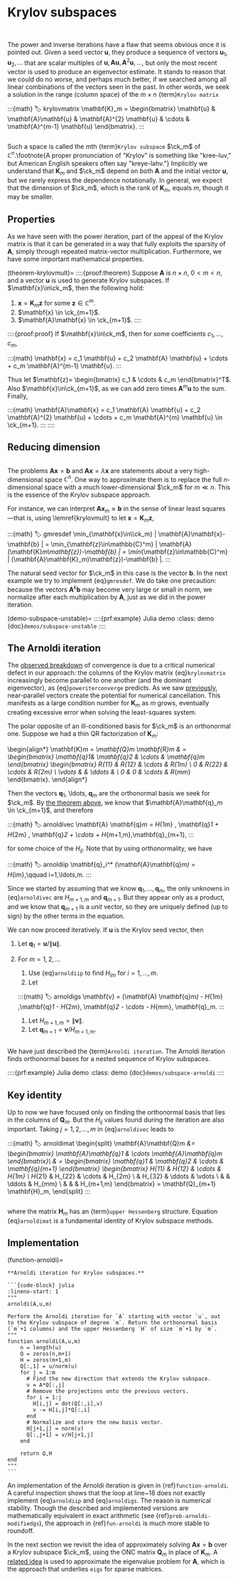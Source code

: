 # Krylov subspaces

```{index} matrix; Krylov
```
```{index} Krylov matrix
```

The power and inverse iterations have a flaw that seems obvious once it is pointed out. Given a seed vector $\mathbf{u}$, they produce a sequence of vectors $\mathbf{u}_1,\mathbf{u}_2,\ldots$ that are scalar multiples of $\mathbf{u},\mathbf{A}\mathbf{u},\mathbf{A}^{2}\mathbf{u},\ldots$, but only the most recent vector is used to produce an eigenvector estimate. It stands to reason that we could do no worse, and perhaps much better, if we searched among all linear combinations of the vectors seen in the past. In other words, we seek a solution in the range (column space) of the $m\times n$ {term}`Krylov matrix`

:::{math}
:label: krylovmatrix
\mathbf{K}_m =
\begin{bmatrix}
  \mathbf{u} & \mathbf{A}\mathbf{u} & \mathbf{A}^{2} \mathbf{u} & \cdots & \mathbf{A}^{m-1} \mathbf{u}
\end{bmatrix}.
:::

```{index} Krylov subspace
```
Such a space is called the $m$th {term}`Krylov subspace` $\ck_m$ of $\mathbb{C}^n$.\footnote{A proper pronunciation of "Krylov" is something like "kree-luv," but American English speakers often say "kreye-lahv."} Implicitly we understand that $\mathbf{K}_m$ and $\ck_m$ depend on both $\mathbf{A}$ and the initial vector $\mathbf{u}$, but we rarely express the dependence notationally. In general, we expect that the dimension of $\ck_m$, which is the rank of $\mathbf{K}_m$, equals $m$, though it may be smaller.

## Properties

As we have seen with the power iteration, part of the appeal of the Krylov matrix is that it can be generated in a way that fully exploits the sparsity of $\mathbf{A}$, simply through repeated matrix-vector multiplication. Furthermore, we have some important mathematical properties.

(theorem-krylovmult)=
::::{proof:theorem}
Suppose $\mathbf{A}$ is $n\times n$, $0<m<n$, and a vector $\mathbf{u}$ is used to generate Krylov subspaces. If $\mathbf{x}\in\ck_m$, then the following hold:

1. $\mathbf{x} = \mathbf{K}_m \mathbf{z}$ for some $\mathbf{z}\in\mathbb{C}^m$.
2. $\mathbf{x} \in \ck_{m+1}$.
3. $\mathbf{A}\mathbf{x} \in \ck_{m+1}$.
::::

::::{proof:proof}
If $\mathbf{x}\in\ck_m$, then for some coefficients $c_1,\ldots,c_m$,

:::{math}
\mathbf{x} = c_1 \mathbf{u} + c_2 \mathbf{A} \mathbf{u} + \cdots + c_m \mathbf{A}^{m-1} \mathbf{u}.
:::

Thus let $\mathbf{z}= \begin{bmatrix} c_1 & \cdots & c_m \end{bmatrix}^T$. Also $\mathbf{x}\in\ck_{m+1}$, as we can add zero times $\mathbf{A}^{m}\mathbf{u}$ to the sum. Finally,
  
:::{math}
\mathbf{A}\mathbf{x} = c_1 \mathbf{A} \mathbf{u} + c_2 \mathbf{A}^{2} \mathbf{u} + \cdots + c_m \mathbf{A}^{m} \mathbf{u} \in \ck_{m+1}.
:::
::::

## Reducing dimension

```{index} dimension reduction
```
The problems $\mathbf{A}\mathbf{x}=\mathbf{b}$ and $\mathbf{A}\mathbf{x}=\lambda\mathbf{x}$ are statements about a very high-dimensional space $\mathbb{C}^n$. One way to approximate them is to replace the full $n$-dimensional space with a much lower-dimensional $\ck_m$ for $m\ll n$. This is the essence of the Krylov subspace approach.

For instance, we can interpret $\mathbf{A}\mathbf{x}_m\approx \mathbf{b}$ in the sense of linear least squares—that is, using \lemref{krylovmult} to let $\mathbf{x}=\mathbf{K}_m\mathbf{z}$,

:::{math}
:label: gmresdef
\min_{\mathbf{x}\in\\\ck_m} \|  \mathbf{A}\mathbf{x}-\mathbf{b} \|
= \min_{\mathbf{z}\in\mathbb{C}^m} \| \mathbf{A}(\mathbf{K}_m\mathbf{z})-\mathbf{b} \|
= \min_{\mathbf{z}\in\mathbb{C}^m} \| (\mathbf{A}\mathbf{K}_m)\mathbf{z})-\mathbf{b} \|.
:::

The natural seed vector for $\ck_m$ in this case is the vector $\mathbf{b}$. In the next example we try to implement {eq}`gmresdef`. We do take one precaution: because the vectors $\mathbf{A}^{k}\mathbf{b}$ may become very large or small in norm, we normalize after each multiplication by $\mathbf{A}$, just as we did in the power iteration.

(demo-subspace-unstable)=
::::{prf:example} Julia demo
:class: demo
{doc}`demos/subspace-unstable`
::::

## The Arnoldi iteration

The [observed breakdown](demos/subspace-unstable.ipynb) of convergence is due to a critical numerical defect in our approach: the columns of the Krylov matrix {eq}`krylovmatrix` increasingly become parallel to one another (and the dominant eigenvector), as {eq}`poweriterconverge` predicts. As we saw [previously](../leastsq/qr.md), near-parallel vectors create the potential for numerical cancellation. This manifests as a large condition number for $\mathbf{K}_m$ as $m$ grows, eventually creating excessive error when solving the least-squares system.

The polar opposite of an ill-conditioned basis for $\ck_m$ is an orthonormal one. Suppose we had a thin QR factorization of $\mathbf{K}_m$:

\begin{align*}
  \mathbf{K}_m  = \mathbf{Q}_m \mathbf{R}_m
  & =
  \begin{bmatrix}
    \mathbf{q}_1& \mathbf{q}_2 & \cdots & \mathbf{q}_m
  \end{bmatrix}
  \begin{bmatrix}
    R_{11} & R_{12} & \cdots & R_{1m} \\
    0 & R_{22} & \cdots & R_{2m} \\
    \vdots & & \ddots & \\
    0 & 0 & \cdots & R_{mm}
  \end{bmatrix}.
\end{align*}

Then the vectors $\mathbf{q}_1$, \ldots, $\mathbf{q}_m$ are the orthonormal basis we seek for $\ck_m$. By [the theorem above](theorem-krylovmult), we know that $\mathbf{A}\mathbf{q}_m \in \ck_{m+1}$, and therefore

:::{math}
:label: arnoldivec
\mathbf{A} \mathbf{q}_m = H_{1m} \, \mathbf{q}_1 + H_{2m} \, \mathbf{q}_2 + \cdots + H_{m+1,m}\,\mathbf{q}_{m+1},
:::

for some choice of the $H_{ij}$. Note that by using orthonormality, we have

:::{math}
:label: arnoldiip
\mathbf{q}_i^* (\mathbf{A}\mathbf{q}_m) = H_{im},\qquad i=1,\ldots,m.
:::

Since we started by assuming that we know $\mathbf{q}_1,\ldots,\mathbf{q}_m$, the only unknowns in {eq}`arnoldivec` are $H_{m+1,m}$ and $\mathbf{q}_{m+1}$. But they appear only as a product, and we know that $\mathbf{q}_{m+1}$ is a *unit* vector, so they are uniquely defined (up to sign) by the other terms in the equation.

We can now proceed iteratively. If $\mathbf{u}$ is the Krylov seed vector, then

1. Let $\mathbf{q}_1=\mathbf{u}/\|\mathbf{u}\|$.
1. For $m=1,2,\ldots$
    1. Use {eq}`arnoldiip` to find $H_{im}$ for $i=1,\ldots,m$.
    1. Let

    :::{math}
    :label: arnoldigs
    \mathbf{v} = (\mathbf{A} \mathbf{q}_m) - H_{1m} \,\mathbf{q}_1 - H_{2m}\, \mathbf{q}_2 - \cdots - H_{mm}\, \mathbf{q}_m.
    :::

    1. Let $H_{m+1,m}=\|\mathbf{v}\|$.
    1. Let $\mathbf{q}_{m+1}=\mathbf{v}/H_{m+1,m}$.

```{index} Arnoldi iteration
```
We have just described the {term}`Arnoldi iteration`. The Arnoldi iteration finds  orthonormal bases for a nested sequence of Krylov subspaces.

::::{prf:example} Julia demo
:class: demo
{doc}`demos/subspace-arnoldi`
::::

## Key identity

Up to now we have focused only on finding the orthonormal basis that lies in the columns of $\mathbf{Q}_m$. But the $H_{ij}$ values found during the iteration are also important. Taking $j=1,2,\ldots,m$ in {eq}`arnoldivec` leads to

:::{math}
:label: arnoldimat
\begin{split}
  \mathbf{A}\mathbf{Q}_m &= \begin{bmatrix}
    \mathbf{A}\mathbf{q}_1 & \cdots \mathbf{A}\mathbf{q}_m
  \end{bmatrix}\\
  & = \begin{bmatrix}
    \mathbf{q}_1 & \mathbf{q}_2 & \cdots & \mathbf{q}_{m+1}
  \end{bmatrix} \begin{bmatrix}
    H_{11} & H_{12} & \cdots & H_{1m} \\
    H_{21} & H_{22} & \cdots & H_{2m} \\
    & H_{32} & \ddots & \vdots \\
    & & \ddots & H_{mm} \\
    & & & H_{m+1,m}
\end{bmatrix} = \mathbf{Q}_{m+1} \mathbf{H}_m,
\end{split}
:::

```{index} matrix; upper Hessenberg
```
where the matrix $\mathbf{H}_m$ has an {term}`upper Hessenberg` structure. Equation {eq}`arnoldimat` is a fundamental identity of Krylov subspace methods.

## Implementation

(function-arnoldi)=
````{proof:function} arnoldi
**Arnoldi iteration for Krylov subspaces.**

```{code-block} julia
:lineno-start: 1
"""
arnoldi(A,u,m)

Perform the Arnoldi iteration for `A` starting with vector `u`, out
to the Krylov subspace of degree `m`. Return the orthonormal basis
(`m`+1 columns) and the upper Hessenberg `H` of size `m`+1 by `m`.
"""
function arnoldi(A,u,m)
    n = length(u)
    Q = zeros(n,m+1)
    H = zeros(m+1,m)
    Q[:,1] = u/norm(u)
    for j = 1:m
      # Find the new direction that extends the Krylov subspace.
      v = A*Q[:,j]
      # Remove the projections onto the previous vectors.
      for i = 1:j
        H[i,j] = dot(Q[:,i],v)
        v -= H[i,j]*Q[:,i]
      end
      # Normalize and store the new basis vector.
      H[j+1,j] = norm(v)
      Q[:,j+1] = v/H[j+1,j]
    end

    return Q,H
end
"""
```
````

An implementation of the Arnoldi iteration is given in {ref}`function-arnoldi`. A careful inspection shows that the loop at line~18 does not exactly implement {eq}`arnoldiip` and {eq}`arnoldigs`. The reason is numerical stability. Though the described and implemented versions are mathematically equivalent in exact arithmetic (see {ref}`prob-arnoldi-modifiedgs`), the approach in {ref}`fun-arnoldi` is much more stable to roundoff.

In the next section we revisit the idea of approximately solving $\mathbf{A}\mathbf{x}=\mathbf{b}$ over a Krylov subspace $\ck_m$, using the ONC matrix $\mathbf{Q}_m$ in place of $\mathbf{K}_m$. A [related idea](`problem-krylov-arnoldieig`) is used to approximate the eigenvalue problem for $\mathbf{A}$, which is the approach that underlies `eigs` for sparse matrices.


<!-- 

\begin{exercises}
  \input{krylov/exercises/KrylovSubspaces}
  \input{krylov/exercises/Arnoldi}
\end{exercises}
\clearpage -->

